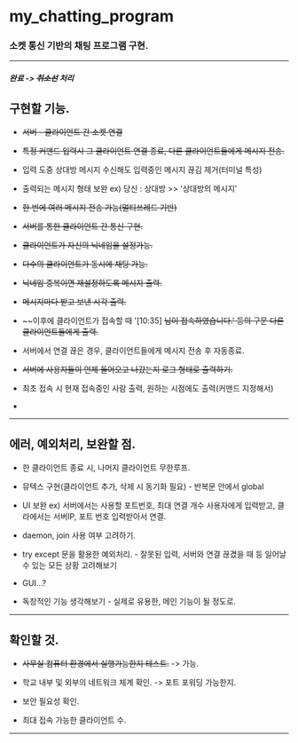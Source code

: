 # my_chatting_program

### 소켓 통신 기반의 채팅 프로그램 구현.


-----------

##### 완료 -> ~~취소선~~ 처리

## 구현할 기능.

- ~~서버 - 클라이언트 간 소켓 연결~~

- ~~특정 커맨드 입력시 그 클라이언트 연결 종료, 다른 클라이언트들에게 메시지 전송.~~

- 입력 도중 상대방 메시지 수신해도 입력중인 메시지 끊김 제거(터미널 특성)

- 출력되는 메시지 형태 보완 ex) 당신 : 상대방 >> '상대방의 메시지'

- ~~한 번에 여러 메시지 전송 가능(멀티쓰레드 기반)~~

- ~~서버를 통한 클라이언트 간 통신 구현.~~

- ~~클라이언트가 자신의 닉네임을 설정가능.~~

- ~~다수의 클라이언트가 동시에 채팅 가능.~~

- ~~닉네임 중복이면 재설정하도록 메시지 출력.~~

- ~~메시지마다 받고 보낸 시각 출력.~~

- ~~이후에 클라이언트가 접속할 때 '[10:35] ~~님이 접속하였습니다.' 등의 구문 다른 클라이언트들에게 출력.~~

- 서버에서 연결 끊은 경우, 클라이언트들에게 메시지 전송 후 자동종료.

- ~~서버에 사용자들이 언제 들어오고 나갔는지 로그 형태로 출력하기.~~

- 최초 접속 시 현재 접속중인 사람 출력, 원하는 시점에도 출력(커맨드 지정해서)

- 
 
------------
 
## 에러, 예외처리, 보완할 점.

- 한 클라이언트 종료 시, 나머지 클라이언트 무한루프.
 
- 뮤텍스 구현(클라이언트 추가, 삭제 시 동기화 필요) - 반복문 안에서 global  

- UI 보완 ex) 서버에서는 사용할 포트번호, 최대 연결 개수 사용자에게 입력받고, 클라에서는 서버IP, 포트 번호 입력받아서 연결.

- daemon, join 사용 여부 고려하기.

- try except 문을 활용한 예외처리. - 잘못된 입력, 서버와 연결 끊겼을 때 등 일어날 수 있는 모든 상황 고려해보기

- GUI...?

- 독창적인 기능 생각해보기 - 실제로 유용한, 메인 기능이 될 정도로.

-------------

## 확인할 것.

- ~~사무실 컴퓨터 환경에서 실행가능한지 테스트.~~ -> 가능.

- 학교 내부 및 외부의 네트워크 체계 확인. -> 포트 포워딩 가능한지.

- 보안 필요성 확인.

- 최대 접속 가능한 클라이언트 수.


--------------